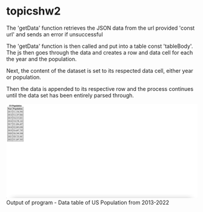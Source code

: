 # topicshw2

The 'getData' function retrieves the JSON data from the url provided 'const url' and sends an error if unsuccessful

The 'getData' function is then called and put into a table const 'tableBody'. The js then goes through the data and creates a row and data cell for each the year and the population. 

Next, the content of the dataset is set to its respected data cell, either year or population. 

Then the data is appended to its respective row and the process continues until the data set has been entirely parsed through. 
 

![US Population Table](<Screen Shot 2025-03-03 at 4.10.02 PM.png>)
Output of program - Data table of US Population from 2013-2022